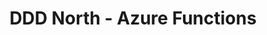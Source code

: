 ---
layout: event
title: DDD North - Azure Functions
description: A talk presented at DDD North on Azure Functions
img: main.jpg
talk-title: Building APIs with Azure Functions
talk-description: |
  Functions as a Service (FaaS) seems to be trending as the next big buzzword, in this session we'll look at the advantages of using FaaS and how we can take advantage of Azure Functions to build our APIs. Through this demo lead session we'll see examples of how we can take advantage of HttpTriggers, Routing, Proxies and API definition to build a set of rich functions as the source for our APIs.

links:
  - https://www.dddnorth.co.uk/
---